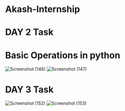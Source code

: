 # Akash-Internship



# DAY 2 Task
# Basic Operations in python
![Screenshot (146)](https://user-images.githubusercontent.com/80144685/119767985-81355680-bed5-11eb-9f00-144672b88259.png)
![Screenshot (147)](https://user-images.githubusercontent.com/80144685/119768004-87c3ce00-bed5-11eb-9dad-820da5f10edf.png)


# DAY 3 Task
![Screenshot (152)](https://user-images.githubusercontent.com/80144685/119937799-09386080-bfa9-11eb-884a-4f76e0d39c4a.png)
![Screenshot (153)](https://user-images.githubusercontent.com/80144685/119937806-0c335100-bfa9-11eb-87e4-26fbec0faa67.png)



